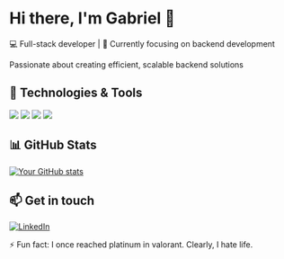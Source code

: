 # Hi there, I'm Gabriel 👋

💻 Full-stack developer | 🌱 Currently focusing on backend development

Passionate about creating efficient, scalable backend solutions

## 🔧 Technologies & Tools

![](https://img.shields.io/badge/Code-JavaScript-informational?style=flat&logo=javascript&logoColor=white&color=2bbc8a)
![](https://img.shields.io/badge/Code-Python-informational?style=flat&logo=python&logoColor=white&color=2bbc8a)
![](https://img.shields.io/badge/Tools-Docker-informational?style=flat&logo=docker&logoColor=white&color=2bbc8a)
![](https://img.shields.io/badge/-Google%20Cloud%20Platform-4285F4?style=flat&logo=google%20cloud&logoColor=white)

## 📊 GitHub Stats

[![Your GitHub stats](https://github-readme-stats.vercel.app/api?username=Gabriel-Mbugua&show_icons=true&theme=radical)](https://github.com/anuraghazra/github-readme-stats)

## 📫 Get in touch

[![LinkedIn](https://img.shields.io/badge/LinkedIn-0077B5?style=for-the-badge&logo=linkedin&logoColor=white)](https://www.linkedin.com/in/gabriel-wangai-10bb4419b/)

⚡ Fun fact: I once reached platinum in valorant. Clearly, I hate life.
